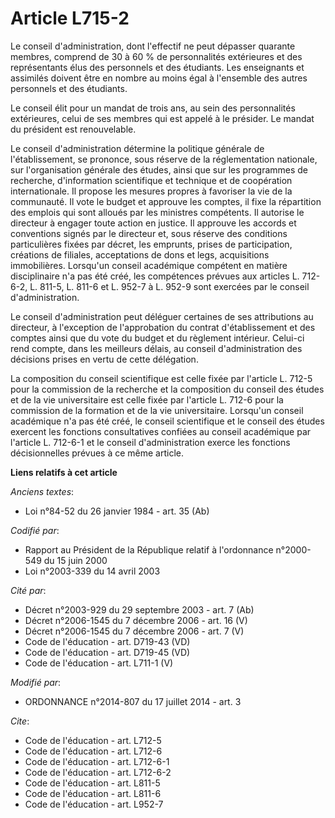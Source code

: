 # Article L715-2

Le conseil d'administration, dont l'effectif ne peut dépasser quarante membres, comprend de 30 à 60 % de personnalités
extérieures et des représentants élus des personnels et des étudiants. Les enseignants et assimilés doivent être en nombre au
moins égal à l'ensemble des autres personnels et des étudiants. 

Le conseil élit pour un mandat de trois ans, au sein des personnalités extérieures, celui de ses membres qui est appelé à le
présider. Le mandat du président est renouvelable. 

Le conseil d'administration détermine la politique générale de l'établissement, se prononce, sous réserve de la
réglementation nationale, sur l'organisation générale des études, ainsi que sur les programmes de recherche, d'information
scientifique et technique et de coopération internationale. Il propose les mesures propres à favoriser la vie de la
communauté. Il vote le budget et approuve les comptes, il fixe la répartition des emplois qui sont alloués par les ministres
compétents. Il autorise le directeur à engager toute action en justice. Il approuve les accords et conventions signés par le
directeur et, sous réserve des conditions particulières fixées par décret, les emprunts, prises de participation, créations
de filiales, acceptations de dons et legs, acquisitions immobilières. Lorsqu'un conseil académique compétent en matière
disciplinaire n'a pas été créé, les compétences prévues aux articles L. 712-6-2, L. 811-5, L. 811-6 et L. 952-7 à L. 952-9
sont exercées par le conseil d'administration. 

Le conseil d'administration peut déléguer certaines de ses attributions au directeur, à l'exception de l'approbation du
contrat d'établissement et des comptes ainsi que du vote du budget et du règlement intérieur. Celui-ci rend compte, dans les
meilleurs délais, au conseil d'administration des décisions prises en vertu de cette délégation. 

La composition du conseil scientifique est celle fixée par l'article L. 712-5 pour la commission de la recherche et la
composition du conseil des études et de la vie universitaire est celle fixée par l'article L. 712-6 pour la commission de la
formation et de la vie universitaire. Lorsqu'un conseil académique n'a pas été créé, le conseil scientifique et le conseil
des études exercent les fonctions consultatives confiées au conseil académique par l'article L. 712-6-1 et le conseil
d'administration exerce les fonctions décisionnelles prévues à ce même article.

**Liens relatifs à cet article**

_Anciens textes_:

  - Loi n°84-52 du 26 janvier 1984 - art. 35 (Ab)

_Codifié par_:

  - Rapport au Président de la République relatif à l'ordonnance n°2000-549 du 15 juin 2000
  - Loi n°2003-339 du 14 avril 2003

_Cité par_:

  - Décret n°2003-929 du 29 septembre 2003 - art. 7 (Ab)
  - Décret n°2006-1545 du 7 décembre 2006 - art. 16 (V)
  - Décret n°2006-1545 du 7 décembre 2006 - art. 7 (V)
  - Code de l'éducation - art. D719-43 (VD)
  - Code de l'éducation - art. D719-45 (VD)
  - Code de l'éducation - art. L711-1 (V)

_Modifié par_:

  - ORDONNANCE n°2014-807 du 17 juillet 2014 - art. 3

_Cite_:

  - Code de l'éducation - art. L712-5
  - Code de l'éducation - art. L712-6
  - Code de l'éducation - art. L712-6-1
  - Code de l'éducation - art. L712-6-2
  - Code de l'éducation - art. L811-5
  - Code de l'éducation - art. L811-6
  - Code de l'éducation - art. L952-7
